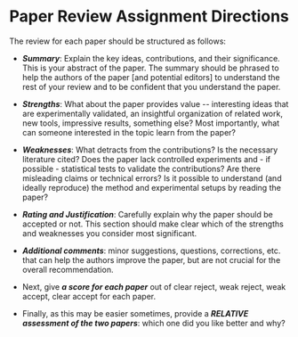 # Paper Review Assignment Directions
The review for each paper should be structured as follows:

+ _**Summary**_: Explain the key ideas, contributions, and their significance. This is your abstract of the paper. The summary should be phrased to help the authors of the paper [and potential editors] to understand the rest of your review and to be confident that you understand the paper.

+ _**Strengths**_: What about the paper provides value -- interesting ideas that are experimentally validated, an insightful organization of related work, new tools, impressive results, something else?  Most importantly, what can someone interested in the topic learn from the paper?

+ _**Weaknesses**_: What detracts from the contributions? Is the necessary literature cited? Does the paper lack controlled experiments and - if possible - statistical tests to validate the contributions? Are there misleading claims or technical errors? Is it possible to understand (and ideally reproduce) the method and experimental setups by reading the paper?

+ _**Rating and Justification**_: Carefully explain why the paper should be accepted or not.  This section should make clear which of the strengths and weaknesses you consider most significant.

+ _**Additional comments**_: minor suggestions, questions, corrections, etc. that can help the authors improve the paper, but are not crucial for the overall recommendation.

+ Next, give _**a score for each paper**_ out of             clear reject, weak reject, weak accept, clear accept         for each paper.

+ Finally, as this may be easier sometimes, provide a _**RELATIVE assessment of the two papers**_: which one did you like better and why? 